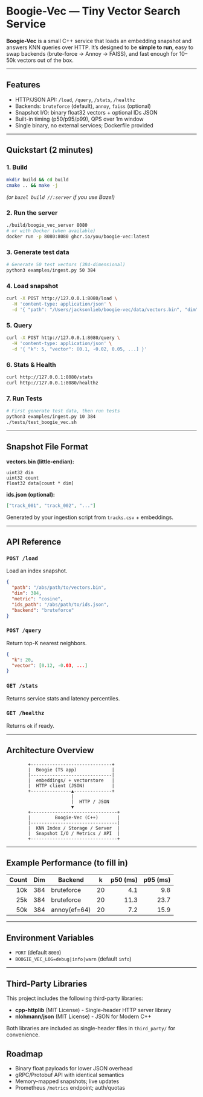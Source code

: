 # Boogie-Vec — Tiny Vector Search Service

**Boogie-Vec** is a small C++ service that loads an embedding snapshot and answers KNN queries over HTTP. 
It’s designed to be **simple to run**, easy to swap backends (brute-force → Annoy → FAISS), 
and fast enough for 10–50k vectors out of the box.

---

## Features
- HTTP/JSON API: `/load`, `/query`, `/stats`, `/healthz`
- Backends: `bruteforce` (default), `annoy`, `faiss` (optional)
- Snapshot I/O: binary float32 vectors + optional IDs JSON
- Built-in timing (p50/p95/p99), QPS over 1m window
- Single binary, no external services; Dockerfile provided

---

## Quickstart (2 minutes)

### 1. Build
```bash
mkdir build && cd build
cmake .. && make -j
```
*(or `bazel build //:server` if you use Bazel)*

### 2. Run the server
```bash
./build/boogie_vec_server 8080
# or with Docker (when available)
docker run -p 8080:8080 ghcr.io/you/boogie-vec:latest
```

### 3. Generate test data
```bash
# Generate 50 test vectors (384-dimensional)
python3 examples/ingest.py 50 384
```

### 4. Load snapshot
```bash
curl -X POST http://127.0.0.1:8080/load \
  -H 'content-type: application/json' \
  -d '{ "path": "/Users/jacksonlieb/boogie-vec/data/vectors.bin", "dim": 384, "metric": "cosine", "ids_path": "/Users/jacksonlieb/boogie-vec/data/ids.json", "backend":"bruteforce" }'
```

### 5. Query
```bash
curl -X POST http://127.0.0.1:8080/query \
  -H 'content-type: application/json' \
  -d '{ "k": 5, "vector": [0.1, -0.02, 0.05, ...] }'
```

### 6. Stats & Health
```bash
curl http://127.0.0.1:8080/stats
curl http://127.0.0.1:8080/healthz
```

### 7. Run Tests
```bash
# First generate test data, then run tests
python3 examples/ingest.py 10 384
./tests/test_boogie_vec.sh
```

---

## Snapshot File Format

**vectors.bin (little-endian):**
```
uint32 dim
uint32 count
float32 data[count * dim]
```

**ids.json (optional):**
```json
["track_001", "track_002", "..."]
```

Generated by your ingestion script from `tracks.csv` + embeddings.

---

## API Reference

### `POST /load`
Load an index snapshot.
```json
{
  "path": "/abs/path/to/vectors.bin",
  "dim": 384,
  "metric": "cosine",
  "ids_path": "/abs/path/to/ids.json",
  "backend": "bruteforce"
}
```

### `POST /query`
Return top-K nearest neighbors.
```json
{
  "k": 20,
  "vector": [0.12, -0.03, ...]
}
```

### `GET /stats`
Returns service stats and latency percentiles.

### `GET /healthz`
Returns `ok` if ready.

---

## Architecture Overview

```
        +------------------------------+
        |  Boogie (TS app)             |
        |------------------------------|
        |  embeddings/ + vectorstore   |
        |  HTTP client (JSON)          |
        +---------------▲--------------+
                        |
                        |  HTTP / JSON
                        ▼
        +--------------------------------+
        |         Boogie-Vec (C++)       |
        |--------------------------------|
        |  KNN Index / Storage / Server  |
        |  Snapshot I/O / Metrics / API  |
        +--------------------------------+
```

---

## Example Performance (to fill in)
| Count | Dim | Backend | k | p50 (ms) | p95 (ms) |
|-------:|----:|----------|---|----------:|----------:|
| 10k   | 384 | bruteforce | 20 | 4.1 | 9.8 |
| 25k   | 384 | bruteforce | 20 | 11.3 | 23.7 |
| 50k   | 384 | annoy(ef=64) | 20 | 7.2 | 15.9 |

---

## Environment Variables
- `PORT` (default `8080`)
- `BOOGIE_VEC_LOG=debug|info|warn` (default `info`)

---

## Third-Party Libraries

This project includes the following third-party libraries:

- **cpp-httplib** (MIT License) - Single-header HTTP server library
- **nlohmann/json** (MIT License) - JSON for Modern C++

Both libraries are included as single-header files in `third_party/` for convenience.

## Roadmap
- Binary float payloads for lower JSON overhead
- gRPC/Protobuf API with identical semantics
- Memory-mapped snapshots; live updates
- Prometheus `/metrics` endpoint; auth/quotas
